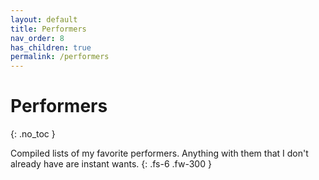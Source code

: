 ```yaml
---
layout: default
title: Performers
nav_order: 8
has_children: true
permalink: /performers
---
```


# Performers
{: .no_toc }

Compiled lists of my favorite performers. Anything with them that I don't already have are instant wants.
{: .fs-6 .fw-300 }
